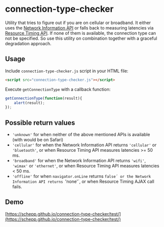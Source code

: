 # connection-type-checker

Utility that tries to figure out if you are on cellular or broadband. It either uses the [Network Information API](https://w3c.github.io/netinfo/) or falls back to measuring latencies via [Resource Timing API](http://www.w3.org/TR/resource-timing/). If none of them is available, the connection type can not be specified. So use this utility on combination together with a graceful degradation approach.

## Usage

Include `connection-type-checker.js` script in your HTML file:

```html
<script src="connection-type-checker.js"></script>
```

Execute `getConnectionType` with a callback function:

```js
getConnectionType(function(result){
    alert(result);
});
```

## Possible return values

* `'unknown'` for when neither of the above mentioned APIs is available (with would be on Safari)
* `'cellular'` for when the Network Information API returns `'cellular'` or `'bluetooth'`, or when Resource Timing API measures latencies >= 50 ms.
* `'broadband'` for when the Network Information API returns `'wifi'`, `'wimax'` or `'ethernet'`, or when Resource Timing API measures latencies < 50 ms.
* `'offline'` for when `navigator.onLine` returns `false´ or the Network Information API returns `'none'`, or when Resource Timing AJAX call fails.

## Demo

[https://schepp.github.io/connection-type-checker/test/](https://schepp.github.io/connection-type-checker/test/)
